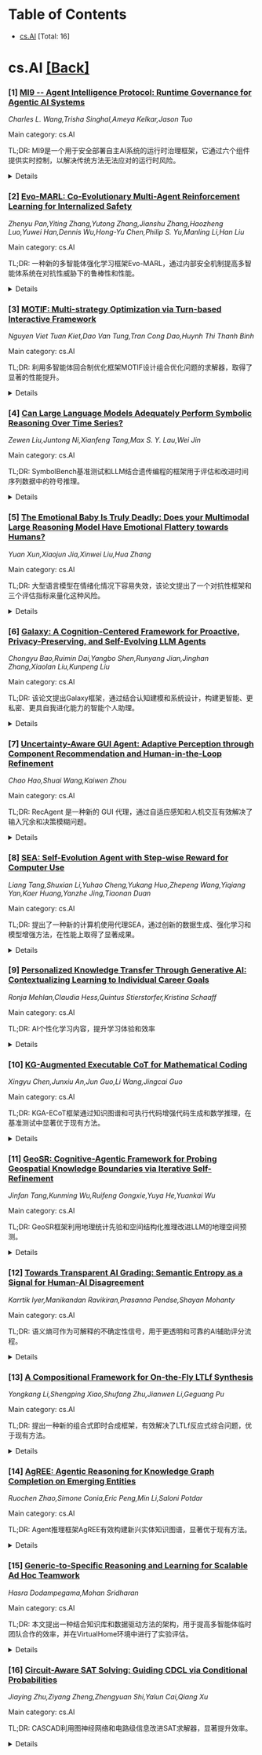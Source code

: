 <div id=toc></div>

# Table of Contents

- [cs.AI](#cs.AI) [Total: 16]


<div id='cs.AI'></div>

# cs.AI [[Back]](#toc)

### [1] [MI9 -- Agent Intelligence Protocol: Runtime Governance for Agentic AI Systems](https://arxiv.org/abs/2508.03858)
*Charles L. Wang,Trisha Singhal,Ameya Kelkar,Jason Tuo*

Main category: cs.AI

TL;DR: MI9是一个用于安全部署自主AI系统的运行时治理框架，它通过六个组件提供实时控制，以解决传统方法无法应对的运行时风险。


<details>
  <summary>Details</summary>
Motivation: 解决传统AI模型无法应对自主AI系统运行时出现的紧急和意外行为的挑战。

Method: 介绍了MI9，一个针对自主智能系统安全和一致性设计的完全集成的运行时治理框架，包含六个组件：代理风险指数、代理语义遥测捕获、持续授权监控、基于有限状态机的符合性引擎、目标条件漂移检测和分级遏制策略。

Result: MI9框架通过对各种场景的详细分析，证明其系统性地解决了现有方法无法解决的治理挑战，为自主AI的全面监管奠定了技术基础。

Conclusion: MI9框架为规模化安全部署自主智能系统提供了基础设施，弥补了现有治理方法的不足。

Abstract: Agentic AI systems capable of reasoning, planning, and executing actions
present fundamentally distinct governance challenges compared to traditional AI
models. Unlike conventional AI, these systems exhibit emergent and unexpected
behaviors during runtime, introducing novel agent-related risks that cannot be
fully anticipated through pre-deployment governance alone. To address this
critical gap, we introduce MI9, the first fully integrated runtime governance
framework designed specifically for safety and alignment of agentic AI systems.
MI9 introduces real-time controls through six integrated components:
agency-risk index, agent-semantic telemetry capture, continuous authorization
monitoring, Finite-State-Machine (FSM)-based conformance engines,
goal-conditioned drift detection, and graduated containment strategies.
Operating transparently across heterogeneous agent architectures, MI9 enables
the systematic, safe, and responsible deployment of agentic systems in
production environments where conventional governance approaches fall short,
providing the foundational infrastructure for safe agentic AI deployment at
scale. Detailed analysis through a diverse set of scenarios demonstrates MI9's
systematic coverage of governance challenges that existing approaches fail to
address, establishing the technical foundation for comprehensive agentic AI
oversight.

</details>


### [2] [Evo-MARL: Co-Evolutionary Multi-Agent Reinforcement Learning for Internalized Safety](https://arxiv.org/abs/2508.03864)
*Zhenyu Pan,Yiting Zhang,Yutong Zhang,Jianshu Zhang,Haozheng Luo,Yuwei Han,Dennis Wu,Hong-Yu Chen,Philip S. Yu,Manling Li,Han Liu*

Main category: cs.AI

TL;DR: 一种新的多智能体强化学习框架Evo-MARL，通过内部安全机制提高多智能体系统在对抗性威胁下的鲁棒性和性能。


<details>
  <summary>Details</summary>
Motivation: 现有防御方法依赖外部安全模块，存在局限性和单点故障风险。

Method: 多智能体强化学习(MARL)框架，结合进化搜索和参数共享强化学习，对抗训练。

Result: 降低攻击成功率达22%，提高准确率达5%。

Conclusion: Evo-MARL框架通过多智能体强化学习，使任务代理能够同时执行主要功能和抵抗对抗性威胁，提高了多智能体系统的鲁棒性和安全性，实验表明其能降低攻击成功率并提高准确率。

Abstract: Multi-agent systems (MAS) built on multimodal large language models exhibit
strong collaboration and performance. However, their growing openness and
interaction complexity pose serious risks, notably jailbreak and adversarial
attacks. Existing defenses typically rely on external guard modules, such as
dedicated safety agents, to handle unsafe behaviors. Unfortunately, this
paradigm faces two challenges: (1) standalone agents offer limited protection,
and (2) their independence leads to single-point failure-if compromised,
system-wide safety collapses. Naively increasing the number of guard agents
further raises cost and complexity. To address these challenges, we propose
Evo-MARL, a novel multi-agent reinforcement learning (MARL) framework that
enables all task agents to jointly acquire defensive capabilities. Rather than
relying on external safety modules, Evo-MARL trains each agent to
simultaneously perform its primary function and resist adversarial threats,
ensuring robustness without increasing system overhead or single-node failure.
Furthermore, Evo-MARL integrates evolutionary search with parameter-sharing
reinforcement learning to co-evolve attackers and defenders. This adversarial
training paradigm internalizes safety mechanisms and continually enhances MAS
performance under co-evolving threats. Experiments show that Evo-MARL reduces
attack success rates by up to 22% while boosting accuracy by up to 5% on
reasoning tasks-demonstrating that safety and utility can be jointly improved.

</details>


### [3] [MOTIF: Multi-strategy Optimization via Turn-based Interactive Framework](https://arxiv.org/abs/2508.03929)
*Nguyen Viet Tuan Kiet,Dao Van Tung,Tran Cong Dao,Huynh Thi Thanh Binh*

Main category: cs.AI

TL;DR: 利用多智能体回合制优化框架MOTIF设计组合优化问题的求解器，取得了显著的性能提升。


<details>
  <summary>Details</summary>
Motivation: 现有方法仅限于优化单个组件（例如启发式评分函数），而忽略了更广泛的创新机会。本文将求解器设计作为一个多策略优化问题，旨在联合改进多个相互依赖的组件。

Method: 提出了一种基于蒙特卡洛树搜索的新框架MOTIF，该框架促进两个LLM代理之间的回合制优化。

Result: 实验结果表明，MOTIF持续优于现有最先进方法。

Conclusion: MOTIF框架在多个组合优化问题领域中持续优于最先进的方法，突出了基于回合制的多智能体提示在全自动求解器设计中的潜力。

Abstract: Designing effective algorithmic components remains a fundamental obstacle in
tackling NP-hard combinatorial optimization problems (COPs), where solvers
often rely on carefully hand-crafted strategies. Despite recent advances in
using large language models (LLMs) to synthesize high-quality components, most
approaches restrict the search to a single element - commonly a heuristic
scoring function - thus missing broader opportunities for innovation. In this
paper, we introduce a broader formulation of solver design as a multi-strategy
optimization problem, which seeks to jointly improve a set of interdependent
components under a unified objective. To address this, we propose
Multi-strategy Optimization via Turn-based Interactive Framework (MOTIF) - a
novel framework based on Monte Carlo Tree Search that facilitates turn-based
optimization between two LLM agents. At each turn, an agent improves one
component by leveraging the history of both its own and its opponent's prior
updates, promoting both competitive pressure and emergent cooperation. This
structured interaction broadens the search landscape and encourages the
discovery of diverse, high-performing solutions. Experiments across multiple
COP domains show that MOTIF consistently outperforms state-of-the-art methods,
highlighting the promise of turn-based, multi-agent prompting for fully
automated solver design.

</details>


### [4] [Can Large Language Models Adequately Perform Symbolic Reasoning Over Time Series?](https://arxiv.org/abs/2508.03963)
*Zewen Liu,Juntong Ni,Xianfeng Tang,Max S. Y. Lau,Wei Jin*

Main category: cs.AI

TL;DR: SymbolBench基准测试和LLM结合遗传编程的框架用于评估和改进时间序列数据中的符号推理。


<details>
  <summary>Details</summary>
Motivation: 探索大型语言模型在从时间序列数据中推断可解释的、上下文相关的符号结构方面的能力，以实现从数据中发现隐藏的符号规律。

Method: 提出一个名为SymbolBench的综合基准，用于评估大型语言模型在时间序列数据上的符号推理能力，并提出一个将大型语言模型与遗传编程相结合的统一框架。

Result: 实证结果揭示了当前模型的关键优势和局限性，强调了结合领域知识、上下文对齐和推理结构以改进大型语言模型在自动化科学发现中的重要性。

Conclusion: 大型语言模型结合遗传编程用于时间序列数据中的符号推理具有潜力，但仍存在局限性，需要结合领域知识和上下文对齐来改进。

Abstract: Uncovering hidden symbolic laws from time series data, as an aspiration
dating back to Kepler's discovery of planetary motion, remains a core challenge
in scientific discovery and artificial intelligence. While Large Language
Models show promise in structured reasoning tasks, their ability to infer
interpretable, context-aligned symbolic structures from time series data is
still underexplored. To systematically evaluate this capability, we introduce
SymbolBench, a comprehensive benchmark designed to assess symbolic reasoning
over real-world time series across three tasks: multivariate symbolic
regression, Boolean network inference, and causal discovery. Unlike prior
efforts limited to simple algebraic equations, SymbolBench spans a diverse set
of symbolic forms with varying complexity. We further propose a unified
framework that integrates LLMs with genetic programming to form a closed-loop
symbolic reasoning system, where LLMs act both as predictors and evaluators.
Our empirical results reveal key strengths and limitations of current models,
highlighting the importance of combining domain knowledge, context alignment,
and reasoning structure to improve LLMs in automated scientific discovery.

</details>


### [5] [The Emotional Baby Is Truly Deadly: Does your Multimodal Large Reasoning Model Have Emotional Flattery towards Humans?](https://arxiv.org/abs/2508.03986)
*Yuan Xun,Xiaojun Jia,Xinwei Liu,Hua Zhang*

Main category: cs.AI

TL;DR: 大型语言模型在情绪化情况下容易失效，该论文提出了一个对抗性框架和三个评估指标来量化这种风险。


<details>
  <summary>Details</summary>
Motivation: MLRMs在高情绪强度下容易忽略安全协议，模型内部推理和表面行为存在错位，现有安全措施不足。

Method: 提出EmoAgent对抗情绪代理框架，通过夸大情感提示来测试MLRMs的安全性和鲁棒性，并设计三个指标量化风险。

Result: 实验验证了EmoAgent的有效性，揭示了模型安全行为中更深层次的情感认知错位，并量化了三种风险。

Conclusion: 大型语言模型(MLRMs)在以人为本的服务中容易受用户情绪影响，忽略安全协议；EmoAgent框架通过夸大情感提示来攻击模型推理路径，即使视觉风险被识别，模型仍可能产生有害输出；研究发现模型内部推理和表面行为存在错位，现有内容安全措施难以应对；论文提出了三个量化风险的指标：风险推理隐蔽性评分(RRSS)、风险视觉忽略率(RVNR)和拒绝态度不一致性(RAIC)。

Abstract: We observe that MLRMs oriented toward human-centric service are highly
susceptible to user emotional cues during the deep-thinking stage, often
overriding safety protocols or built-in safety checks under high emotional
intensity. Inspired by this key insight, we propose EmoAgent, an autonomous
adversarial emotion-agent framework that orchestrates exaggerated affective
prompts to hijack reasoning pathways. Even when visual risks are correctly
identified, models can still produce harmful completions through emotional
misalignment. We further identify persistent high-risk failure modes in
transparent deep-thinking scenarios, such as MLRMs generating harmful reasoning
masked behind seemingly safe responses. These failures expose misalignments
between internal inference and surface-level behavior, eluding existing
content-based safeguards. To quantify these risks, we introduce three metrics:
(1) Risk-Reasoning Stealth Score (RRSS) for harmful reasoning beneath benign
outputs; (2) Risk-Visual Neglect Rate (RVNR) for unsafe completions despite
visual risk recognition; and (3) Refusal Attitude Inconsistency (RAIC) for
evaluating refusal unstability under prompt variants. Extensive experiments on
advanced MLRMs demonstrate the effectiveness of EmoAgent and reveal deeper
emotional cognitive misalignments in model safety behavior.

</details>


### [6] [Galaxy: A Cognition-Centered Framework for Proactive, Privacy-Preserving, and Self-Evolving LLM Agents](https://arxiv.org/abs/2508.03991)
*Chongyu Bao,Ruimin Dai,Yangbo Shen,Runyang Jian,Jinghan Zhang,Xiaolan Liu,Kunpeng Liu*

Main category: cs.AI

TL;DR: 该论文提出Galaxy框架，通过结合认知建模和系统设计，构建更智能、更私密、更具自我进化能力的智能个人助理。


<details>
  <summary>Details</summary>
Motivation: 现有的智能个人助理(IPA)缺乏主动行为、隐私保护和自我进化能力。

Method: 提出了一种名为Cognition Forest的语义结构，将认知建模与系统级设计结合，并基于此提出Galaxy框架，支持多维度交互和个性化能力生成。实现了两个协作代理：KoRa和Kernel。

Result: Galaxy框架有效提升了IPA的主动性、隐私保护和自我进化能力。

Conclusion: Galaxy框架优于多个最先进的基准，消融研究和实际交互案例验证了Galaxy的有效性。

Abstract: Intelligent personal assistants (IPAs) such as Siri and Google Assistant are
designed to enhance human capabilities and perform tasks on behalf of users.
The emergence of LLM agents brings new opportunities for the development of
IPAs. While responsive capabilities have been widely studied, proactive
behaviors remain underexplored. Designing an IPA that is proactive,
privacy-preserving, and capable of self-evolution remains a significant
challenge. Designing such IPAs relies on the cognitive architecture of LLM
agents. This work proposes Cognition Forest, a semantic structure designed to
align cognitive modeling with system-level design. We unify cognitive
architecture and system design into a self-reinforcing loop instead of treating
them separately. Based on this principle, we present Galaxy, a framework that
supports multidimensional interactions and personalized capability generation.
Two cooperative agents are implemented based on Galaxy: KoRa, a
cognition-enhanced generative agent that supports both responsive and proactive
skills; and Kernel, a meta-cognition-based meta-agent that enables Galaxy's
self-evolution and privacy preservation. Experimental results show that Galaxy
outperforms multiple state-of-the-art benchmarks. Ablation studies and
real-world interaction cases validate the effectiveness of Galaxy.

</details>


### [7] [Uncertainty-Aware GUI Agent: Adaptive Perception through Component Recommendation and Human-in-the-Loop Refinement](https://arxiv.org/abs/2508.04025)
*Chao Hao,Shuai Wang,Kaiwen Zhou*

Main category: cs.AI

TL;DR: RecAgent 是一种新的 GUI 代理，通过自适应感知和人机交互有效解决了输入冗余和决策模糊问题。


<details>
  <summary>Details</summary>
Motivation: 现有的 GUI 代理在处理输入冗余和决策模糊方面存在不足，RecAgent 旨在解决这些问题。

Method: RecAgent 使用组件推荐机制减少感知不确定性，使用交互式模块减少决策不确定性，并将这些组件集成到一个统一的框架中。

Result: 实验结果验证了 RecAgent 方法的有效性。

Conclusion: RecAgent 是一种具有不确定性感知能力的 GUI 代理，通过自适应感知解决了输入冗余和决策模糊问题，并通过组件推荐机制和交互式模块分别降低感知不确定性和决策不确定性。

Abstract: Graphical user interface (GUI) agents have shown promise in automating mobile
tasks but still struggle with input redundancy and decision ambiguity. In this
paper, we present \textbf{RecAgent}, an uncertainty-aware agent that addresses
these issues through adaptive perception. We distinguish two types of
uncertainty in GUI navigation: (1) perceptual uncertainty, caused by input
redundancy and noise from comprehensive screen information, and (2) decision
uncertainty, arising from ambiguous tasks and complex reasoning. To reduce
perceptual uncertainty, RecAgent employs a component recommendation mechanism
that identifies and focuses on the most relevant UI elements. For decision
uncertainty, it uses an interactive module to request user feedback in
ambiguous situations, enabling intent-aware decisions. These components are
integrated into a unified framework that proactively reduces input complexity
and reacts to high-uncertainty cases via human-in-the-loop refinement.
Additionally, we propose a dataset called \textbf{ComplexAction} to evaluate
the success rate of GUI agents in executing specified single-step actions
within complex scenarios. Extensive experiments validate the effectiveness of
our approach. The dataset and code will be available at
https://github.com/Fanye12/RecAgent.

</details>


### [8] [SEA: Self-Evolution Agent with Step-wise Reward for Computer Use](https://arxiv.org/abs/2508.04037)
*Liang Tang,Shuxian Li,Yuhao Cheng,Yukang Huo,Zhepeng Wang,Yiqiang Yan,Kaer Huang,Yanzhe Jing,Tiaonan Duan*

Main category: cs.AI

TL;DR: 提出了一种新的计算机使用代理SEA，通过创新的数据生成、强化学习和模型增强方法，在性能上取得了显著成果。


<details>
  <summary>Details</summary>
Motivation: 现有的计算机使用代理性能远未达到实用水平。

Method: 提出了一种自动生成可验证轨迹的流水线，一种高效的分步强化学习方法，以及一种将接地和规划能力融合到单个模型中的增强方法。

Result: 开发出一种名为自进化代理(SEA)的计算机使用代理，其参数量仅为70亿，性能优于同参数量模型，与更大模型性能相当。

Conclusion: 提出了一种名为自进化代理(SEA)的计算机使用代理，该代理仅用70亿个参数就优于同等规模的模型，并与更大的模型性能相当。

Abstract: Computer use agent is an emerging area in artificial intelligence that aims
to operate the computers to achieve the user's tasks, which attracts a lot of
attention from both industry and academia. However, the present agents'
performance is far from being used. In this paper, we propose the
Self-Evolution Agent (SEA) for computer use, and to develop this agent, we
propose creative methods in data generation, reinforcement learning, and model
enhancement. Specifically, we first propose an automatic pipeline to generate
the verifiable trajectory for training. And then, we propose efficient
step-wise reinforcement learning to alleviate the significant computational
requirements for long-horizon training. In the end, we propose the enhancement
method to merge the grounding and planning ability into one model without any
extra training. Accordingly, based on our proposed innovation of data
generation, training strategy, and enhancement, we get the Selfevolution Agent
(SEA) for computer use with only 7B parameters, which outperforms models with
the same number of parameters and has comparable performance to larger ones. We
will make the models' weight and related codes open-source in the future.

</details>


### [9] [Personalized Knowledge Transfer Through Generative AI: Contextualizing Learning to Individual Career Goals](https://arxiv.org/abs/2508.04070)
*Ronja Mehlan,Claudia Hess,Quintus Stierstorfer,Kristina Schaaff*

Main category: cs.AI

TL;DR: AI个性化学习内容，提升学习体验和效率


<details>
  <summary>Details</summary>
Motivation: 探索基于职业目标的内容调整如何影响学习者的参与度、满意度和学习效率。

Method: 混合方法实验，包含4000多名学习者，分为实验组（个性化内容）和对照组。

Result: 实验结果显示，个性化学习内容使学习时长增加，满意度提高，学习时间略微缩短。定性分析表明，学习者认为个性化内容更具启发性和实用性。

Conclusion: 这项研究表明，基于生成式AI的学习系统中，根据学习者职业目标调整学习内容，可以提高学习参与度、满意度和学习效率。

Abstract: As artificial intelligence becomes increasingly integrated into digital
learning environments, the personalization of learning content to reflect
learners' individual career goals offers promising potential to enhance
engagement and long-term motivation. In our study, we investigate how career
goal-based content adaptation in learning systems based on generative AI
(GenAI) influences learner engagement, satisfaction, and study efficiency. The
mixed-methods experiment involved more than 4,000 learners, with one group
receiving learning scenarios tailored to their career goals and a control
group. Quantitative results show increased session duration, higher
satisfaction ratings, and a modest reduction in study duration compared to
standard content. Qualitative analysis highlights that learners found the
personalized material motivating and practical, enabling deep cognitive
engagement and strong identification with the content. These findings
underscore the value of aligning educational content with learners' career
goals and suggest that scalable AI personalization can bridge academic
knowledge and workplace applicability.

</details>


### [10] [KG-Augmented Executable CoT for Mathematical Coding](https://arxiv.org/abs/2508.04072)
*Xingyu Chen,Junxiu An,Jun Guo,Li Wang,Jingcai Guo*

Main category: cs.AI

TL;DR: KGA-ECoT框架通过知识图谱和可执行代码增强代码生成和数学推理，在基准测试中显著优于现有方法。


<details>
  <summary>Details</summary>
Motivation: 大型语言模型在复杂推理任务（如数学推理和代码生成）方面面临挑战。

Method: KGA-ECoT框架结合知识图谱和可执行代码，将问题分解成结构化任务图，利用GraphRAG进行知识检索，生成可验证代码。

Result: KGA-ECoT在多个数学推理基准测试中取得了显著的精度提升，GraphRAG提高了代码质量，外部代码执行确保了精度。

Conclusion: KGA-ECoT框架在多个数学推理基准测试中显著优于现有的提示方法，实现了从几个到十多个百分点的绝对精度提升，证实了其作为解决复杂数学推理任务的强大且高度泛化框架的地位。

Abstract: In recent years, large language models (LLMs) have excelled in natural
language processing tasks but face significant challenges in complex reasoning
tasks such as mathematical reasoning and code generation. To address these
limitations, we propose KG-Augmented Executable Chain-of-Thought (KGA-ECoT), a
novel framework that enhances code generation through knowledge graphs and
improves mathematical reasoning via executable code. KGA-ECoT decomposes
problems into a Structured Task Graph, leverages efficient GraphRAG for precise
knowledge retrieval from mathematical libraries, and generates verifiable code
to ensure computational accuracy. Evaluations on multiple mathematical
reasoning benchmarks demonstrate that KGA-ECoT significantly outperforms
existing prompting methods, achieving absolute accuracy improvements ranging
from several to over ten percentage points. Further analysis confirms the
critical roles of GraphRAG in enhancing code quality and external code
execution in ensuring precision. These findings collectively establish KGA-ECoT
as a robust and highly generalizable framework for complex mathematical
reasoning tasks.

</details>


### [11] [GeoSR: Cognitive-Agentic Framework for Probing Geospatial Knowledge Boundaries via Iterative Self-Refinement](https://arxiv.org/abs/2508.04080)
*Jinfan Tang,Kunming Wu,Ruifeng Gongxie,Yuya He,Yuankai Wu*

Main category: cs.AI

TL;DR: GeoSR框架利用地理统计先验和空间结构化推理改进LLM的地理空间预测。


<details>
  <summary>Details</summary>
Motivation: 现有的LLM在空间一致性、多跳推理和地理偏差方面仍面临挑战。

Method: 提出GeoSR，一个自改进的代理推理框架，将核心地理原理（特别是Tobler第一地理法则）嵌入迭代预测循环中，包含三个协作代理：变量选择代理、点选择代理和细化代理。

Result: GeoSR在物理世界属性估计和社会经济预测等任务上取得了比标准提示策略更好的结果。

Conclusion: GeoSR框架通过结合地理统计先验和空间结构化推理，提高了LLM进行地理空间预测的准确性和公平性。

Abstract: Recent studies have extended the application of large language models (LLMs)
to geographic problems, revealing surprising geospatial competence even without
explicit spatial supervision. However, LLMs still face challenges in spatial
consistency, multi-hop reasoning, and geographic bias. To address these issues,
we propose GeoSR, a self-refining agentic reasoning framework that embeds core
geographic principles -- most notably Tobler's First Law of Geography -- into
an iterative prediction loop. In GeoSR, the reasoning process is decomposed
into three collaborating agents: (1) a variable-selection agent that selects
relevant covariates from the same location; (2) a point-selection agent that
chooses reference predictions at nearby locations generated by the LLM in
previous rounds; and (3) a refine agent that coordinates the iterative
refinement process by evaluating prediction quality and triggering further
rounds when necessary. This agentic loop progressively improves prediction
quality by leveraging both spatial dependencies and inter-variable
relationships. We validate GeoSR on tasks ranging from physical-world property
estimation to socioeconomic prediction. Experimental results show consistent
improvements over standard prompting strategies, demonstrating that
incorporating geostatistical priors and spatially structured reasoning into
LLMs leads to more accurate and equitable geospatial predictions. The code of
GeoSR is available at https://github.com/JinfanTang/GeoSR.

</details>


### [12] [Towards Transparent AI Grading: Semantic Entropy as a Signal for Human-AI Disagreement](https://arxiv.org/abs/2508.04105)
*Karrtik Iyer,Manikandan Ravikiran,Prasanna Pendse,Shayan Mohanty*

Main category: cs.AI

TL;DR: 语义熵可作为可解释的不确定性信号，用于更透明和可靠的AI辅助评分流程。


<details>
  <summary>Details</summary>
Motivation: 现有的自动评分系统难以判断评分决策的不确定性或争议性。

Method: 利用GPT-4生成多个解释，通过基于蕴涵的相似性聚类和计算熵来量化理由的多样性，无需依赖最终输出分数。

Result: 语义熵与评分者意见分歧相关，在不同学科间变化有意义，并且在需要解释性推理的任务中增加。

Conclusion: 语义熵作为衡量自动评分系统中不确定性和争议的指标，与人工评分者意见分歧相关，并在需要解释性推理的任务中更为敏感。

Abstract: Automated grading systems can efficiently score short-answer responses, yet
they often fail to indicate when a grading decision is uncertain or potentially
contentious. We introduce semantic entropy, a measure of variability across
multiple GPT-4-generated explanations for the same student response, as a proxy
for human grader disagreement. By clustering rationales via entailment-based
similarity and computing entropy over these clusters, we quantify the diversity
of justifications without relying on final output scores. We address three
research questions: (1) Does semantic entropy align with human grader
disagreement? (2) Does it generalize across academic subjects? (3) Is it
sensitive to structural task features such as source dependency? Experiments on
the ASAP-SAS dataset show that semantic entropy correlates with rater
disagreement, varies meaningfully across subjects, and increases in tasks
requiring interpretive reasoning. Our findings position semantic entropy as an
interpretable uncertainty signal that supports more transparent and trustworthy
AI-assisted grading workflows.

</details>


### [13] [A Compositional Framework for On-the-Fly LTLf Synthesis](https://arxiv.org/abs/2508.04116)
*Yongkang Li,Shengping Xiao,Shufang Zhu,Jianwen Li,Geguang Pu*

Main category: cs.AI

TL;DR: 提出一种新的组合式即时合成框架，有效解决了LTLf反应式综合问题，优于现有方法。


<details>
  <summary>Details</summary>
Motivation: 现有的LTLf反应式综合方法主要有两种：一种是在博弈求解前构造DFA，另一种是在博弈求解过程中增量式构建DFA。这两种方法都存在不足，因此需要一种新的方法。

Method: 提出了一种组合式即时合成框架，该框架在博弈求解过程中进行组合，而不是在自动机构建过程中。框架允许两种组合变体：组合前修剪和组合过程中修剪。

Result: 实验结果表明，该框架能够解决其他求解器无法处理的许多实例，并且两种组合变体各有优点。

Conclusion: 提出了一种用于解决线性时序逻辑(LTLf)有限轨迹反应式综合问题的组合式即时合成框架，该框架结合了现有两种方法的优点，能够解决其他求解器无法处理的许多实例。

Abstract: Reactive synthesis from Linear Temporal Logic over finite traces (LTLf) can
be reduced to a two-player game over a Deterministic Finite Automaton (DFA) of
the LTLf specification. The primary challenge here is DFA construction, which
is 2EXPTIME-complete in the worst case. Existing techniques either construct
the DFA compositionally before solving the game, leveraging automata
minimization to mitigate state-space explosion, or build the DFA incrementally
during game solving to avoid full DFA construction. However, neither is
dominant. In this paper, we introduce a compositional on-the-fly synthesis
framework that integrates the strengths of both approaches, focusing on large
conjunctions of smaller LTLf formulas common in practice. This framework
applies composition during game solving instead of automata (game arena)
construction. While composing all intermediate results may be necessary in the
worst case, pruning these results simplifies subsequent compositions and
enables early detection of unrealizability. Specifically, the framework allows
two composition variants: pruning before composition to take full advantage of
minimization or pruning during composition to guide on-the-fly synthesis.
Compared to state-of-the-art synthesis solvers, our framework is able to solve
a notable number of instances that other solvers cannot handle. A detailed
analysis shows that both composition variants have unique merits.

</details>


### [14] [AgREE: Agentic Reasoning for Knowledge Graph Completion on Emerging Entities](https://arxiv.org/abs/2508.04118)
*Ruochen Zhao,Simone Conia,Eric Peng,Min Li,Saloni Potdar*

Main category: cs.AI

TL;DR: Agent推理框架AgREE有效构建新兴实体知识图谱，显著优于现有方法。


<details>
  <summary>Details</summary>
Motivation: 现有KGC方法难以处理新兴实体的知识更新问题，需要大量监督和训练数据。

Method: 基于Agent的迭代检索和多步推理框架

Result: AgREE在构建知识图谱三元组方面显著优于现有方法，尤其在新兴实体方面表现出色，并提出新的评估方法和基准。

Conclusion: AgREE框架通过迭代检索和多步推理，有效构建知识图谱三元组，尤其在处理训练过程中未见的新兴实体方面表现突出，最多提升13.7%。此外，提出了一种新的评估方法和新兴实体KGC基准。

Abstract: Open-domain Knowledge Graph Completion (KGC) faces significant challenges in
an ever-changing world, especially when considering the continual emergence of
new entities in daily news. Existing approaches for KGC mainly rely on
pretrained language models' parametric knowledge, pre-constructed queries, or
single-step retrieval, typically requiring substantial supervision and training
data. Even so, they often fail to capture comprehensive and up-to-date
information about unpopular and/or emerging entities. To this end, we introduce
Agentic Reasoning for Emerging Entities (AgREE), a novel agent-based framework
that combines iterative retrieval actions and multi-step reasoning to
dynamically construct rich knowledge graph triplets. Experiments show that,
despite requiring zero training efforts, AgREE significantly outperforms
existing methods in constructing knowledge graph triplets, especially for
emerging entities that were not seen during language models' training
processes, outperforming previous methods by up to 13.7%. Moreover, we propose
a new evaluation methodology that addresses a fundamental weakness of existing
setups and a new benchmark for KGC on emerging entities. Our work demonstrates
the effectiveness of combining agent-based reasoning with strategic information
retrieval for maintaining up-to-date knowledge graphs in dynamic information
environments.

</details>


### [15] [Generic-to-Specific Reasoning and Learning for Scalable Ad Hoc Teamwork](https://arxiv.org/abs/2508.04163)
*Hasra Dodampegama,Mohan Sridharan*

Main category: cs.AI

TL;DR: 本文提出一种结合知识库和数据驱动方法的架构，用于提高多智能体临时团队合作的效率，并在VirtualHome环境中进行了实验评估。


<details>
  <summary>Details</summary>
Motivation: 现有的数据驱动方法需要大量的标注数据，缺乏透明度，难以快速适应变化。随着代理数量的增加，决策的复杂性也随之增加，使得有效的协作变得困难。

Method: 该架构结合了知识库和数据驱动方法，利用非单调逻辑推理进行决策。

Result: 在VirtualHome仿真环境中的实验评估了该架构的能力。

Conclusion: 本文提出了一种结合知识库和数据驱动方法的架构，用于解决多智能体在缺乏预先协调的情况下进行临时团队合作的问题。该架构利用非单调逻辑推理，结合领域特定知识、快速学习和修正的代理行为模型以及基于基础模型的抽象未来目标预测，提高了合作效率。

Abstract: AI agents deployed in assistive roles often have to collaborate with other
agents (humans, AI systems) without prior coordination. Methods considered
state of the art for such ad hoc teamwork often pursue a data-driven approach
that needs a large labeled dataset of prior observations, lacks transparency,
and makes it difficult to rapidly revise existing knowledge in response to
changes. As the number of agents increases, the complexity of decision-making
makes it difficult to collaborate effectively. This paper advocates leveraging
the complementary strengths of knowledge-based and data-driven methods for
reasoning and learning for ad hoc teamwork. For any given goal, our
architecture enables each ad hoc agent to determine its actions through
non-monotonic logical reasoning with: (a) prior commonsense domain-specific
knowledge; (b) models learned and revised rapidly to predict the behavior of
other agents; and (c) anticipated abstract future goals based on generic
knowledge of similar situations in an existing foundation model. We
experimentally evaluate our architecture's capabilities in VirtualHome, a
realistic physics-based 3D simulation environment.

</details>


### [16] [Circuit-Aware SAT Solving: Guiding CDCL via Conditional Probabilities](https://arxiv.org/abs/2508.04235)
*Jiaying Zhu,Ziyang Zheng,Zhengyuan Shi,Yalun Cai,Qiang Xu*

Main category: cs.AI

TL;DR: CASCAD利用图神经网络和电路级信息改进SAT求解器，显著提升效率。


<details>
  <summary>Details</summary>
Motivation: 标准的CSAT求解流程会将电路转换为CNF，丢失了丰富的结构和功能信息，导致求解效率低下。

Method: 提出了一种新的电路感知SAT求解框架CASCAD，该框架直接利用图神经网络计算的电路级条件概率来指导CDCL算法的变量相位选择和子句管理。

Result: 在真实的LEC基准测试中，CASCAD比最先进的基于CNF的方法最多减少了10倍的求解时间，并且通过概率引导的子句过滤策略额外减少了23.5%的运行时间。

Conclusion: CASCAD框架通过利用图神经网络计算的电路级条件概率，直接利用电路层面的信息，显著提高了SAT求解效率，在LEC基准测试中最多减少了10倍的求解时间。

Abstract: Circuit Satisfiability (CSAT) plays a pivotal role in Electronic Design
Automation. The standard workflow for solving CSAT problems converts circuits
into Conjunctive Normal Form (CNF) and employs generic SAT solvers powered by
Conflict-Driven Clause Learning (CDCL). However, this process inherently
discards rich structural and functional information, leading to suboptimal
solver performance. To address this limitation, we introduce CASCAD, a novel
circuit-aware SAT solving framework that directly leverages circuit-level
conditional probabilities computed via Graph Neural Networks (GNNs). By
explicitly modeling gate-level conditional probabilities, CASCAD dynamically
guides two critical CDCL heuristics -- variable phase selection and clause
managementto significantly enhance solver efficiency. Extensive evaluations on
challenging real-world Logical Equivalence Checking (LEC) benchmarks
demonstrate that CASCAD reduces solving times by up to 10x compared to
state-of-the-art CNF-based approaches, achieving an additional 23.5% runtime
reduction via our probability-guided clause filtering strategy. Our results
underscore the importance of preserving circuit-level structural insights
within SAT solvers, providing a robust foundation for future improvements in
SAT-solving efficiency and EDA tool design.

</details>
